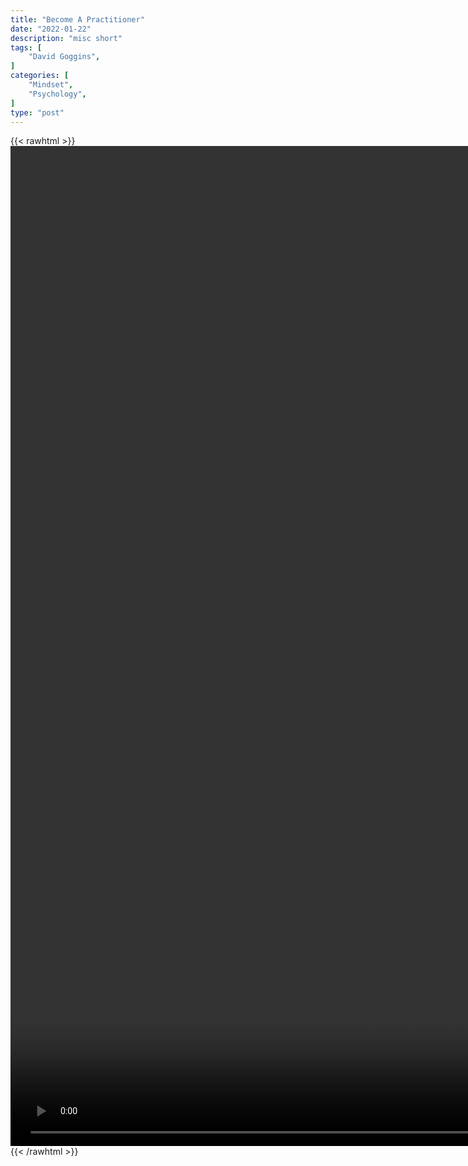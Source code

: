 ```yaml
---
title: "Become A Practitioner"
date: "2022-01-22"
description: "misc short"
tags: [
    "David Goggins",
]
categories: [
    "Mindset",
    "Psychology",
]
type: "post"
---
```

{{< rawhtml >}}
    <video style="height:40vh;width:auto" overflow="hidden" controls>
        <source src="https://clips.dev00ps.com/MISC/become_your_own_hero.mp4" type="video/mp4"> 
    </video>
{{< /rawhtml >}}